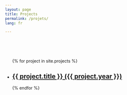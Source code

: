 ```yaml
---
layout: page
title: Projects
permalink: /projets/
lang: fr

---
```


<ul class="project-list" style="margin-top:5rem;">
  {% for project in site.projects %}
  <li>
    <h2>
      <a href="{{ site.baseurl }}{{ project.url }}">{{ project.title }} ({{ project.year }})</a>
    </h2>
  </li>
  {% endfor %}
</ul>